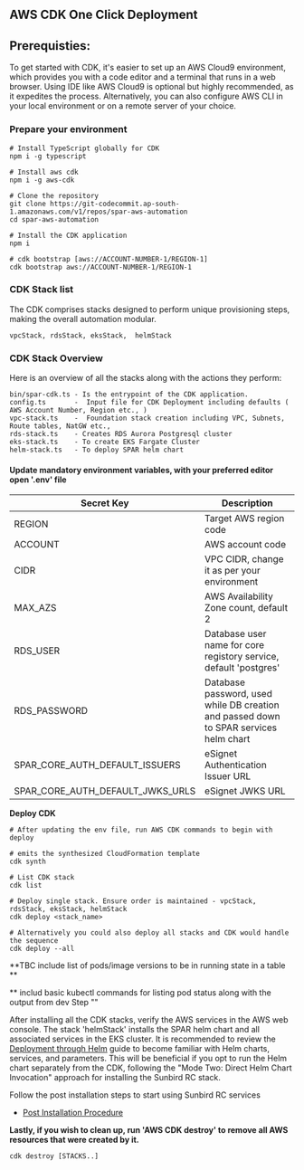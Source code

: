 ## AWS CDK One Click Deployment ##

## Prerequisties:
To get started with CDK, it's easier to set up an AWS Cloud9 environment, which provides you with a code editor and a terminal that runs in a web browser. Using IDE like AWS Cloud9 is optional but highly recommended, as it expedites the process. Alternatively, you can also configure AWS CLI in your local environment or on a remote server of your choice.

### Prepare your environment
```
# Install TypeScript globally for CDK
npm i -g typescript

# Install aws cdk
npm i -g aws-cdk

# Clone the repository 
git clone https://git-codecommit.ap-south-1.amazonaws.com/v1/repos/spar-aws-automation
cd spar-aws-automation

# Install the CDK application
npm i

# cdk bootstrap [aws://ACCOUNT-NUMBER-1/REGION-1]
cdk bootstrap aws://ACCOUNT-NUMBER-1/REGION-1
```

### CDK Stack list
The CDK comprises stacks designed to perform unique provisioning steps, making the overall automation modular.

    vpcStack, rdsStack, eksStack,  helmStack

### CDK Stack Overview
Here is an overview of all the stacks along with the actions they perform:

    bin/spar-cdk.ts - Is the entrypoint of the CDK application.
    config.ts       -  Input file for CDK Deployment including defaults ( AWS Account Number, Region etc., )
    vpc-stack.ts    -  Foundation stack creation including VPC, Subnets, Route tables, NatGW etc.,
    rds-stack.ts    - Creates RDS Aurora Postgresql cluster
    eks-stack.ts    - To create EKS Fargate Cluster
    helm-stack.ts   - To deploy SPAR helm chart


#### Update mandatory environment variables, with your preferred editor open '.env' file

   | Secret Key                                     | Description   | 
   | ---------------------------------------------  | ------- | 
   | REGION                 | Target AWS region code  | 
   | ACCOUNT                | AWS account code  | 
   | CIDR                   | VPC CIDR, change it as per your environment  | 
   | MAX_AZS                | AWS Availability Zone count, default 2  |
   | RDS_USER               | Database user name for core registory service, default 'postgres'  |
   | RDS_PASSWORD           | Database password, used while DB creation and passed down to SPAR services helm chart  |
   | SPAR_CORE_AUTH_DEFAULT_ISSUERS          |  eSignet Authentication Issuer URL |                    |
   | SPAR_CORE_AUTH_DEFAULT_JWKS_URLS        |  eSignet JWKS URL                    |
  
   
**Deploy CDK**
```
# After updating the env file, run AWS CDK commands to begin with deploy

# emits the synthesized CloudFormation template
cdk synth 

# List CDK stack
cdk list

# Deploy single stack. Ensure order is maintained - vpcStack, rdsStack, eksStack, helmStack
cdk deploy <stack_name>

# Alternatively you could also deploy all stacks and CDK would handle the sequence
cdk deploy --all 
```
**TBC include list of pods/image versions to be in running state in a table **

** includ basic kubectl commands for listing pod status along with the output from dev Step ""

After installing all the CDK stacks, verify the AWS services in the AWS web console. The stack 'helmStack' installs the SPAR helm chart and all associated services in the EKS cluster. It is recommended to review the [Deployment through Helm](02-Deployment-Helm-Spar.md) guide to become familiar with Helm charts, services, and parameters. This will be beneficial if you opt to run the Helm chart separately from the CDK, following the "Mode Two: Direct Helm Chart Invocation" approach for installing the Sunbird RC stack.

Follow the post installation steps to start using Sunbird RC services

* [Post Installation Procedure](03-Post-Installation-Procedure.md)

**Lastly, if you wish to clean up, run 'AWS CDK destroy' to remove all AWS resources that were created by it.**
```
cdk destroy [STACKS..]
```